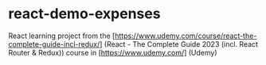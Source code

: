 # react-demo-expenses
React learning project from the  [https://www.udemy.com/course/react-the-complete-guide-incl-redux/] (React - The Complete Guide 2023 (incl. React Router & Redux)) course in [https://www.udemy.com/] (Udemy)

